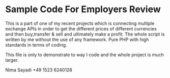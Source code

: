 # Sample Code For Employers Review

This is a part of one of my recent projects which is connecting multiple exchange APIs in order to get the different prices
of different currencies and then buy,transfer & sell and ultimately make a profit. The whole script is written by me without the use
of any framework. Pure PHP with high standards in terms of coding.

This file is only to demonstrate to way I code and the whole project is much larger.

Nima Sayadi
+49 1523 6240128
